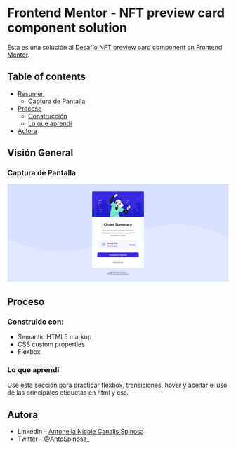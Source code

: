 # Frontend Mentor - NFT preview card component solution

Esta es una solución al [Desafío NFT preview card component on Frontend Mentor](https://www.frontendmentor.io/challenges/order-summary-component-QlPmajDUj).

## Table of contents

- [Resumen](#Resumen)
  - [Captura de Pantalla](#Captura-de-pantalla)
- [Proceso](#Proceso)
  - [Construcción](#Construcción)
  - [Lo que aprendí](#Lo-que-aprendí)
- [Autora](#Autora)

## Visión General

### Captura de Pantalla

![](./design/my-solution.png)

## Proceso

### Construido con:

- Semantic HTML5 markup
- CSS custom properties
- Flexbox

### Lo que aprendí

Usé esta sección para practicar flexbox, transiciones, hover y aceitar el uso de las principales etiquetas en html y css.

## Autora

- LinkedIn - [Antonella Nicole Canalis Spinosa](https://www.linkedin.com/in/antonella-nicole-canalis-spinosa-/)
- Twitter - [@AntoSpinosa\_](https://twitter.com/AntoSpinosa_)
